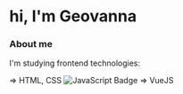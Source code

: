 # hi, I'm Geovanna

### About me
I'm studying frontend technologies:  

⇒ HTML, CSS
![JavaScript Badge](https://img.shields.io/badge/-JavaScript-000?style=flat-square&logo=javascript&logoColor=yellow&link=https://github.com/fagnerpsantos)
⇒ VueJS
